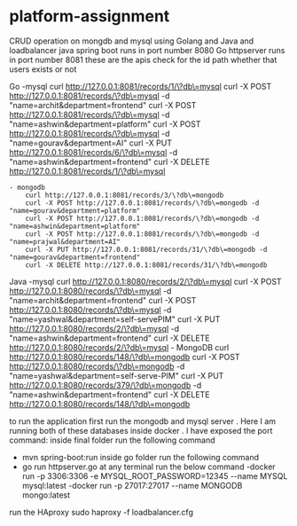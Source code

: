 # platform-assignment
CRUD operation on mongdb and mysql using Golang and Java and loadbalancer
java spring boot runs in port number 8080 
Go httpserver runs in port number 8081
these are the apis 
check for the id path whether that users exists or not

Go
	-mysql
		curl http://127.0.0.1:8081/records/1/\?db\=mysql
		curl -X POST http://127.0.0.1:8081/records/\?db\=mysql -d "name=archit&department=frontend"
		curl -X POST http://127.0.0.1:8081/records/\?db\=mysql -d "name=ashwin&department=platform"
		curl -X POST http://127.0.0.1:8081/records/\?db\=mysql -d "name=gourav&department=AI"
		curl -X PUT http://127.0.0.1:8081/records/6/\?db\=mysql -d "name=ashwin&department=frontend"
		curl -X DELETE http://127.0.0.1:8081/records/1/\?db\=mysql

	- mongodb
		curl http://127.0.0.1:8081/records/3/\?db\=mongodb 
		curl -X POST http://127.0.0.1:8081/records/\?db\=mongodb -d "name=gourav&department=platform"
		curl -X POST http://127.0.0.1:8081/records/\?db\=mongodb -d "name=ashwin&department=platform"
		curl -X POST http://127.0.0.1:8081/records/\?db\=mongodb -d "name=prajwal&department=AI"
		curl -X PUT http://127.0.0.1:8081/records/31/\?db\=mongodb -d "name=gourav&department=frontend"
		curl -X DELETE http://127.0.0.1:8081/records/31/\?db\=mongodb

Java
	-mysql
		curl http://127.0.0.1:8080/records/2/\?db\=mysql
		curl -X POST http://127.0.0.1:8080/records/\?db\=mysql -d "name=archit&department=frontend"
		curl -X POST http://127.0.0.1:8080/records/\?db\=mysql -d "name=yashwal&department=self-servePIM"
		curl -X PUT http://127.0.0.1:8080/records/2/\?db\=mysql -d "name=ashwin&department=frontend"
		curl -X DELETE http://127.0.0.1:8080/records/2/\?db\=mysql
	- MongoDB
		curl http://127.0.0.1:8080/records/148/\?db\=mongodb
		curl -X POST http://127.0.0.1:8080/records/\?db\=mongodb -d "name=yashwal&department=self-serve-PIM"
		curl -X PUT http://127.0.0.1:8080/records/379/\?db\=mongodb -d "name=ashwin&department=frontend"
		curl -X DELETE http://127.0.0.1:8080/records/148/\?db\=mongodb
    
  to run the application first run the mongodb and mysql server . Here I am running both of these databases inside docker . I have exposed the port 
  command:
  inside final folder run the following command
  - mvn spring-boot:run
  inside go folder run the following command
  - go run httpserver.go
  at any terminal run the below command
  -docker run -p 3306:3306 -e MYSQL_ROOT_PASSWORD=12345 --name MYSQL mysql:latest
  -docker run -p 27017:27017 --name MONGODB mongo:latest
  
  run the HAproxy 
  sudo haproxy -f loadbalancer.cfg
  
  
